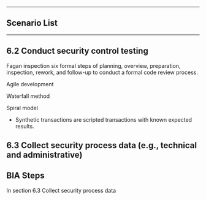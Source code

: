 

---

## Scenario List  

---

## 6.2 Conduct security control testing
Fagan inspection
six formal steps of planning, overview, preparation, inspection, rework, and follow-up to conduct a formal code review process.

Agile development

Waterfall method

Spiral model

- Synthetic transactions are scripted transactions with known expected results.



## 6.3 Collect security process data (e.g., technical and administrative)

## BIA Steps
In section 6.3 Collect security process data

